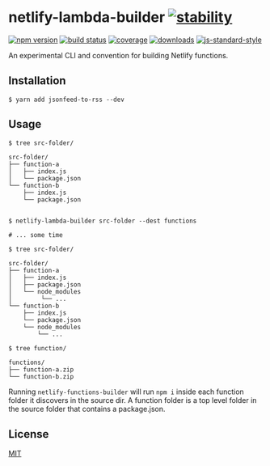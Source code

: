 # netlify-lambda-builder  [![stability][0]][1]
[![npm version][2]][3] [![build status][4]][5] [![coverage][12]][13]
[![downloads][8]][9] [![js-standard-style][10]][11]

An experimental CLI and convention for building Netlify functions.

## Installation

```console
$ yarn add jsonfeed-to-rss --dev
```

## Usage

```console
$ tree src-folder/

src-folder/
├── function-a
│   ├── index.js
│   └── package.json
└── function-b
    ├── index.js
    └── package.json


$ netlify-lambda-builder src-folder --dest functions

# ... some time

$ tree src-folder/

src-folder/
├── function-a
│   ├── index.js
│   ├── package.json
│   └── node_modules
│        └── ...
└── function-b
    ├── index.js
    └── package.json
    └── node_modules
        └── ...

$ tree function/

functions/
├── function-a.zip
└── function-b.zip
```

Running `netlify-functions-builder` will run `npm i` inside each function folder it discovers in the source dir.  A function folder is a top level folder in the source folder that contains a package.json.


## License
[MIT](https://tldrlegal.com/license/mit-license)

[0]: https://img.shields.io/badge/stability-experimental-orange.svg?style=flat-square
[1]: https://nodejs.org/api/documentation.html#documentation_stability_index
[2]: https://img.shields.io/npm/v/netlify-lambda-builder.svg?style=flat-square
[3]: https://npmjs.org/package/netlify-lambda-builder
[4]: https://img.shields.io/travis/bcomnes/netlify-lambda-builder/master.svg?style=flat-square
[5]: https://travis-ci.org/bcomnes/netlify-lambda-builder
[8]: http://img.shields.io/npm/dm/netlify-lambda-builder.svg?style=flat-square
[9]: https://npmjs.org/package/netlify-lambda-builder
[10]: https://img.shields.io/badge/code%20style-standard-brightgreen.svg?style=flat-square
[11]: https://github.com/feross/standard
[12]: https://img.shields.io/coveralls/bcomnes/netlify-lambda-builder/master.svg?style=flat-square
[13]: https://coveralls.io/github/bcomnes/netlify-lambda-builder
